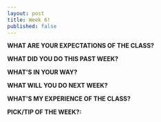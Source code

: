 ```yaml
---
layout: post
title: Week 6!
published: false
---
```


**WHAT ARE YOUR EXPECTATIONS OF THE CLASS?** 

**WHAT DID YOU DO THIS PAST WEEK?** 

**WHAT'S IN YOUR WAY?** 

**WHAT WILL YOU DO NEXT WEEK?** 

**WHAT'S MY EXPERIENCE OF THE CLASS?** 

**PICK/TIP OF THE WEEK?:** 
